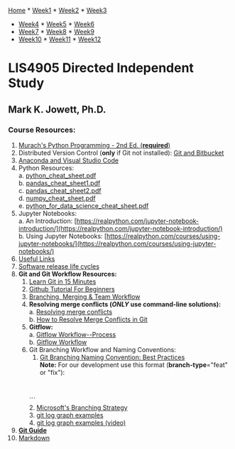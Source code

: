 [Home](../README.md "Home") * [Week1](../week1/README.md "Week1") * [Week2](../week2/README.md "Week2") * [Week3](../week3/README.md "Week3")
* [Week4](../week4/README.md "Week4") * [Week5](../week5/README.md "Week5") * [Week6](../week6/README.md "Week6") 
* [Week7](../week7/README.md "Week7") * [Week8](../week8/README.md "Week8") * [Week9](../week9/README.md "Week9") 
* [Week10](../week10/README.md "Week10") * [Week11](../week11/README.md "Week11") * [Week12](../week12/README.md "Week12")

# LIS4905 Directed Independent Study

## Mark K. Jowett, Ph.D.

### Course Resources:

1. [Murach's Python Programming - 2nd Ed. (**required**)](https://www.murach.com/shop/murach-s-python-programming-2nd-edition-detail "Murach's Python Programming - 2nd Ed.")
2. Distributed Version Control (**only** if Git not installed): [Git and Bitbucket](http://www.qcitr.com/usefullinks.htm#lesson3b "Git and Bitbucket")
3. [Anaconda and Visual Studio Code](../week2/README.md "Anaconda and Visual Studio Code")
4. Python Resources:  
    a. [python_cheat_sheet.pdf](python_cheat_sheet.pdf)  
    b. [pandas_cheat_sheet1.pdf](pandas_cheat_sheet1.pdf)  
    c. [pandas_cheat_sheet2.pdf](pandas_cheat_sheet2.pdf)  
    d. [numpy_cheat_sheet.pdf](numpy_cheat_sheet.pdf)  
    e. [python_for_data_science_cheat_sheet.pdf](python_for_data_science_cheat_sheet.pdf)
5. Jupyter Notebooks:  
    a. An Introduction: [https://realpython.com/jupyter-notebook-introduction/](https://realpython.com/jupyter-notebook-introduction/)  
    b. Using Jupyter Notebooks: [https://realpython.com/courses/using-jupyter-notebooks/](https://realpython.com/courses/using-jupyter-notebooks/)
6. [Useful Links](http://www.qcitr.com/usefullinks.htm)
7. [Software release life cycles](https://en.wikipedia.org/wiki/Software_release_life_cycle)
8. **Git and Git Workflow Resources:**  
    1. [Learn Git in 15 Minutes](https://www.youtube.com/watch?v=USjZcfj8yxE "Learn Git in 15 Minutes")  
    2. [Github Tutorial For Beginners](https://www.youtube.com/watch?v=0fKg7e37bQE "Github Tutorial For Beginners")  
    3. [Branching, Merging & Team Workflow](https://www.youtube.com/watch?v=oFYyTZwMyAg "GITHUB PULL REQUEST, Branching, Merging & Team Workflow")  
    4. **Resolving merge conflicts (*ONLY* use command-line solutions):**  
        a. [Resolving merge conflicts](https://docs.github.com/en/github/collaborating-with-issues-and-pull-requests/resolving-a-merge-conflict-using-the-command-line "Resolving merge conflicts")  
        b. [How to Resolve Merge Conflicts in Git](https://www.simplilearn.com/tutorials/git-tutorial/merge-conflicts-in-git "How to Resolve Merge Conflicts in Git")  
    5. **Gitflow:**  
        a. [Gitflow Workflow--Process](https://www.atlassian.com/git/tutorials/comparing-workflows/gitflow-workflow "Gitflow Workflow")  
        b. [Gitflow Workflow](https://www.youtube.com/watch?v=1SXpE08hvGs "Gitflow Workflow")  
    6. Git Branching Workflow and Naming Conventions:  
        1. [Git Branching Naming Convention: Best Practices](https://codingsight.com/git-branching-naming-convention-best-practices/ "Git Branching Naming Convention: Best Practices")  
        **Note:** For our development use this format (**branch-type**="feat" or "fix"):  
           ```
        <firstinitiallastname>_<branch-type>_<branch-name>  
           ```  
        2. [Microsoft's Branching Strategy](https://docs.microsoft.com/en-us/azure/devops/repos/git/git-branching-guidance?view=azure-devops "Microsoft's Branching Strategy")  
        3. [git log graph examples](https://www.theserverside.com/blog/Coffee-Talk-Java-News-Stories-and-Opinions/How-to-use-the-git-log-graph-command "git log graph examples")  
        4. [git log graph examples (video)](https://www.youtube.com/watch?v=OOHjsjX4XJ4 "git log graph examples (video)")
9. **[Git Guide](git_guide.md)**  
10. [Markdown](https://daringfireball.net/projects/markdown/dingus "Markdown Practice")
